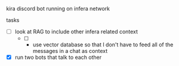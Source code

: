 kira discord bot running on infera network

tasks
- [ ] look at RAG to include other infera related context
  - [ ] + use vector database so that I don't have to feed all of the messages in a chat as context
- [x] run two bots that talk to each other
